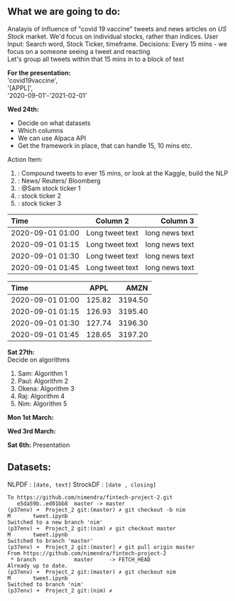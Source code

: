 ## What we are going to do:  
  
Analayis of influence of "covid 19 vaccine" tweets and news articles on *US Stock* market. 
We'd focus on individual stocks, rather than indices. User Input: Search word, Stock Ticker, timeframe.
Decisions:
Every 15 mins - we focus on a someone seeing a tweet and reacting  
Let's group all tweets within that 15 mins in to a block of text
  


__For the presentation:__  
 'covid19vaccine',  
 '[APPL]',  
 '2020-09-01'-'2021-02-01'
    
  
**Wed 24th:**  
* Decide on what datasets
* Which columns
* We can use Alpaca API
* Get the framework in place, that can handle 15, 10 mins etc.

Action Item:
1. : Compound tweets to ever 15 mins, or look at the Kaggle, build the NLP
2. : News/ Reuters/ Bloomberg
3. : @Sam stock ticker 1
4. : stock ticker 2
5. : stock ticker 3




| Time       | Column 2     | Column 3     |
| :------------- | :----------: | -----------: |
|  2020-09-01 01:00 | Long tweet text   | long news text    |
|  2020-09-01 01:15 | Long tweet text   | long news text    |
|  2020-09-01 01:30 | Long tweet text   | long news text    |
|  2020-09-01 01:45 | Long tweet text   | long news text    |

| Time       | APPL     | AMZN     |
| :------------- | :----------: | -----------: |
|  2020-09-01 01:00 | 125.82   | 3194.50    |
|  2020-09-01 01:15 | 126.93   | 3195.40    |
|  2020-09-01 01:30 | 127.74   | 3196.30    |
|  2020-09-01 01:45 | 128.65   | 3197.20    |


**Sat 27th:**  
Decide on algorithms

1. Sam: Algorithm 1
2. Paul: Algorithm 2
3. Okena: Algorithm 3
4. Raj: Algorithm 4
5. Nim: Algorithm 5

**Mon 1st March:**

**Wed 3rd March:**

**Sat 6th:** Presentation

## Datasets:

NLPDF : `[date, text]`
StrockDF : `[date , closing]`


```
To https://github.com/nimendra/fintech-project-2.git
   e5da59b..ed01bb8  master -> master
(p37env) ➜  Project_2 git:(master) ✗ git checkout -b nim 
M       tweet.ipynb
Switched to a new branch 'nim'
(p37env) ➜  Project_2 git:(nim) ✗ git checkout master 
M       tweet.ipynb
Switched to branch 'master'
(p37env) ➜  Project_2 git:(master) ✗ git pull origin master
From https://github.com/nimendra/fintech-project-2
 * branch            master     -> FETCH_HEAD
Already up to date.
(p37env) ➜  Project_2 git:(master) ✗ git checkout nim
M       tweet.ipynb
Switched to branch 'nim'
(p37env) ➜  Project_2 git:(nim) ✗              

```
